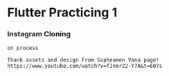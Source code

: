 # Flutter Practicing 1
### Instagram Cloning
```  
on process

```



```
Thank assets and design From Sopheamen Vana page!
https://www.youtube.com/watch?v=fJnmr22-Y7A&t=607s
```
